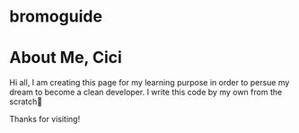 # bromoguide

# About Me, Cici

Hi all, I am creating this page for my learning purpose in order to persue my dream to become a clean developer.
I write this code by my own from the scratch🚀


Thanks for visiting!
